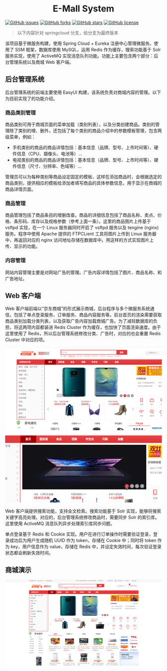 <h1 style="text-align: center">E-Mall System</h1>

[![GitHub issues](https://img.shields.io/github/issues/mingtingouyang/ego-project)](https://github.com/mingtingouyang/ego-project/issues)
[![GitHub forks](https://img.shields.io/github/forks/mingtingouyang/ego-project)](https://github.com/mingtingouyang/ego-project/network)
[![GitHub stars](https://img.shields.io/github/stars/mingtingouyang/ego-project)](https://github.com/mingtingouyang/ego-project/stargazers)
[![GitHub license](https://img.shields.io/github/license/mingtingouyang/ego-project)](https://github.com/mingtingouyang/ego-project/blob/master/LICENSE)

> 以下内容针对 springcloud 分支，给分支为最终版本

该项目基于微服务构建，使用 Spring Cloud + Eureka 注册中心管理微服务。使用了 SSM 框架，数据库使用 MySQL，运用 Redis 作为缓存，搜索功能基于 Solr 服务实现，使用了 ActiveMQ 实现消息队列功能。功能上主要包含两个部分：后台管理系统以及商城 Web 客户端。

## 后台管理系统

后台管理系统的前端主要使用 EasyUI 构建，该系统负责对商城内容的管理。以下为目前实现了的功能介绍。

### 商品类别管理

商品类别可用于商城页面的菜单加载（类别列表），以及分类创建商品。类别的管理除了类别的增、删外，还包括了每个类别的商品介绍中的参数模板管理，包含两级菜单，例如：

- 手机类别的商品的商品详情包括：基本信息（品牌、型号、上市时间等）、硬件信息（CPU、摄像头、电池等）...
- 电视类别的商品的商品详情包括：基本信息（品牌、型号、上市时间等）、硬件信息（尺寸、分辨率、色域等）...

管理员可以为每种类别等商品设定固定的模板，这样在添加商品时，会根据选定的商品类别，提供相应的模板给添加者填写商品的具体参数信息，用于显示在商城的商品详情页面。

### 商品管理

商品管理包括了商品条目的增删改查。商品的详细信息包括了商品名称、卖点、价格、条形码、库存以及规格参数（参考上面一条）。这里的商品图片上传基于 vsftpd 实现，在一个 Linux 服务器同时开启了 vsftpd 服务以及 tengine (nginx) 服务。程序中使用 Apache 提供的 FTPCLient 工具将图片上传到 Linux 服务器中，再返回对应的 nginx 访问地址存储在数据库中。用这样的方式实现图片上传、显示的功能。

### 内容管理

网站内容管理主要是对网站广告的管理。广告内容详情包括了图片、商品名称、和广告地址。

## Web 客户端

Web 客户端前端以“京东商城”的形式展示商城，后台程序与多个微服务系统通信，包括了单点登录服务、订单服务、商品内容服务等。前台首页的渲染需要获取商品类别加载分类列表，以及获取广告内容加载商城广告。为了减轻数据库的负担，将这两项内容都装进 Redis Cluster 作为缓存，也加快了页面渲染速度。由于这里使用了 Redis，所以后台管理系统修改分类、广告时，对应的也会重置 Redis Cluster 中对应的项。

![分类列表](https://github.com/mingtingouyang/E-Mall-System/blob/master/gif/Peek%202019-09-27%2011-02.gif)

![轮播广告](https://github.com/mingtingouyang/E-Mall-System/blob/master/gif/Peek%202019-09-27%2011-05.gif)

Web 客户端提供搜索功能，支持全文检索。搜索功能基于 Solr 实现，能够将搜索关键字高亮处理。对应的，后台管理系统修改商品时，需要同步 Solr 的索引库。这里使用 ActiveMQ 消息队列异步处理索引库同步问题。

单点登录基于 Redis 和 Cookie 实现。用户在进行订单操作时需要验证登录，登录成功后为用户生成随机 UUID 作为 token，存储在 Cookie 中；同时将 token 作为 key，用户信息作为 value，存储在 Redis 中，并设定失效时间，每次验证登录状态都会刷新失效时间。

## 商城演示

![操作演示](https://github.com/mingtingouyang/E-Mall-System/blob/master/gif/Peek%202019-09-06%2017-14.gif)
